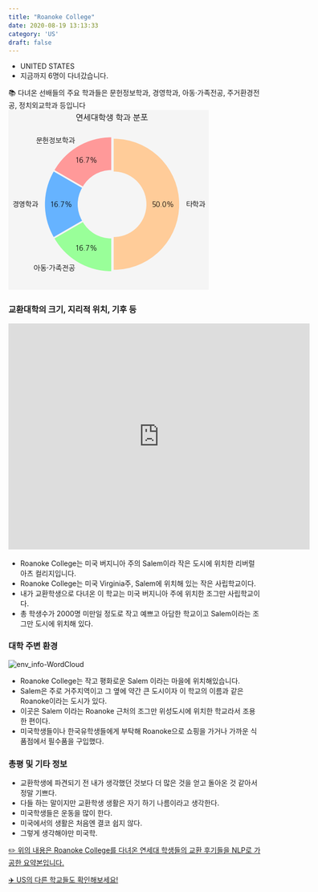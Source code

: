 ```yaml
---
title: "Roanoke College"
date: 2020-08-19 13:13:33
category: 'US'
draft: false
---
```



* UNITED STATES
* 지금까지 6명이 다녀갔습니다. 

📚 다녀온 선배들의 주요 학과들은 문헌정보학과, 경영학과, 아동·가족전공, 주거환경전공, 정치외교학과 등입니다
![department-info](../plots/US000153.png)
### 교환대학의 크기, 지리적 위치, 기후 등
<iframe
width="600"
height="450"
frameborder="0" style="border:0"
src="https://www.google.com/maps/embed/v1/place?key=AIzaSyC9e1AME-pVmWC4hBpFdu5S4dKzyepa3HQ&q=Roanoke+College&center=37.294248,-80.054927&zoom=14" allowfullscreen>
</iframe>

* Roanoke College는 미국 버지니아 주의 Salem이라 작은 도시에 위치한 리버럴 아츠 컬리지입니다.
* Roanoke College는 미국 Virginia주, Salem에 위치해 있는 작은 사립학교이다.
* 내가 교환학생으로 다녀온 이 학교는 미국 버지니아 주에 위치한 조그만 사립학교이다.
* 총 학생수가 2000명 미만일 정도로 작고 예쁘고 아담한 학교이고 Salem이라는 조그만 도시에 위치해 있다.


### 대학 주변 환경

![env_info-WordCloud](../univ_wordclouds_okt/env_info/US000153_env_info_okt.png)

* Roanoke College는 작고 평화로운 Salem 이라는 마을에 위치해있습니다.
* Salem은 주로 거주지역이고 그 옆에 약간 큰 도시이자 이 학교의 이름과 같은 Roanoke이라는 도시가 있다.
* 이곳은 Salem 이라는 Roanoke 근처의 조그만 위성도시에 위치한 학교라서 조용한 편이다.
* 미국학생들이나 한국유학생들에게 부탁해 Roanoke으로 쇼핑을 가거나 가까운 식품점에서 필수품을 구입했다.


### 총평 및 기타 정보 

* 교환학생에 파견되기 전 내가 생각했던 것보다 더 많은 것을 얻고 돌아온 것 같아서 정말 기쁘다.
* 다들 하는 말이지만 교환학생 생활은 자기 하기 나름이라고 생각한다.
* 미국학생들은 운동을 많이 한다.
* 미국에서의 생활은 처음엔 결코 쉽지 않다.
* 그렇게 생각해야만 미국학.


[✏️ 위의 내용은 Roanoke College를 다녀온 연세대 학생들의 교환 후기들을 NLP로 가공한 요약본입니다.](http://oia.yonsei.ac.kr/partner/expReport.asp?ucode=US000153&bgbn=A)

[✈️ US의 다른 학교들도 확인해보세요!](https://yonsei-exchange.netlify.app/?category=US)
